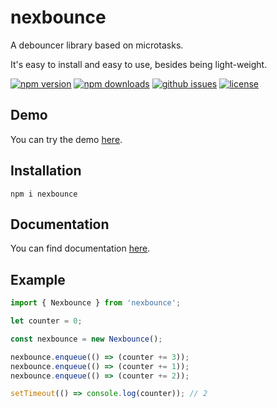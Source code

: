 # nexbounce

A debouncer library based on microtasks.

It's easy to install and easy to use, besides being light-weight.

[![npm version](https://img.shields.io/npm/v/nexbounce?style=for-the-badge)](https://npmjs.com/package/nexbounce)
[![npm downloads](https://img.shields.io/npm/dw/nexbounce?style=for-the-badge)](https://npmjs.com/package/nexbounce)
[![github issues](https://img.shields.io/github/issues/Hawmex/nexbounce?style=for-the-badge)](https://github.com/Hawmex/nexbounce/issues)
[![license](https://img.shields.io/npm/l/nexbounce?style=for-the-badge)](https://github.com/Hawmex/nexbounce)

## Demo

You can try the demo [here](https://codepen.io/Hawmed/pen/bGqgGrR).

## Installation

```
npm i nexbounce
```

## Documentation

You can find documentation [here](https://hawmex.github.io/nexbounce/).

## Example

```js
import { Nexbounce } from 'nexbounce';

let counter = 0;

const nexbounce = new Nexbounce();

nexbounce.enqueue(() => (counter += 3));
nexbounce.enqueue(() => (counter += 1));
nexbounce.enqueue(() => (counter += 2));

setTimeout(() => console.log(counter)); // 2
```
